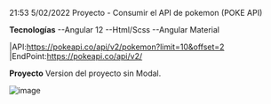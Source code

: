 21:53 5/02/2022
Proyecto - Consumir  el API de pokemon (POKE API)

**Tecnologías**
--Angular 12
--Html/Scss
--Angular Material

 |API:https://pokeapi.co/api/v2/pokemon?limit=10&offset=2
 |EndPoint:https://pokeapi.co/api/v2/




**Proyecto**
Version del proyecto sin Modal. 

![image](https://user-images.githubusercontent.com/99008021/152917331-4fd1600b-9cf4-4036-9fc4-5c6d6bd8aced.png)
